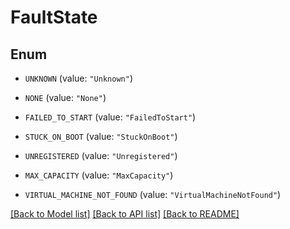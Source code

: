 # FaultState

## Enum


* `UNKNOWN` (value: `"Unknown"`)

* `NONE` (value: `"None"`)

* `FAILED_TO_START` (value: `"FailedToStart"`)

* `STUCK_ON_BOOT` (value: `"StuckOnBoot"`)

* `UNREGISTERED` (value: `"Unregistered"`)

* `MAX_CAPACITY` (value: `"MaxCapacity"`)

* `VIRTUAL_MACHINE_NOT_FOUND` (value: `"VirtualMachineNotFound"`)


[[Back to Model list]](../README.md#documentation-for-models) [[Back to API list]](../README.md#documentation-for-api-endpoints) [[Back to README]](../README.md)


